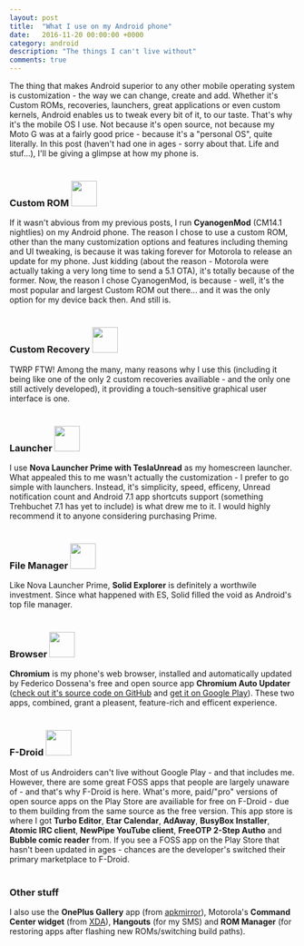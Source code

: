 ```yaml
---
layout: post
title:  "What I use on my Android phone"
date:   2016-11-20 00:00:00 +0000
category: android
description: "The things I can't live without"
comments: true
---
```

The thing that makes Android superior to any other mobile operating system is customization - the way we can change, create and add. Whether it's Custom ROMs, recoveries, launchers, great applications or even custom kernels, Android enables us to tweak every bit of it, to our taste. That's why it's the mobile OS I use. Not because it's open source, not because my Moto G was at a fairly good price - because it's a "personal OS", quite literally. In this post (haven't had one in ages - sorry about that. Life and stuf...), I'll be giving a glimpse at how my phone is.
<br>
<br>

### Custom ROM <img style="height:45px" src="https://cdn-corp.cyngn.com/corp/cid.jpg"/>
If it wasn't abvious from my previous posts, I run **CyanogenMod** (CM14.1 nightlies) on my Android phone. The reason I chose to use a custom ROM, other than the many customization options and features including theming and UI tweaking, is because it was taking forever for Motorola to release an update for my phone. Just kidding (about the reason - Motorola were actually taking a very long time to send a 5.1 OTA), it's totally because of the former. Now, the reason I chose CyanogenMod, is because - well, it's the most popular and largest Custom ROM out there... and it was the only option for my device back then. And still is.
<br>
<br>

### Custom Recovery <img style="height:45px" src="https://lh6.ggpht.com/wTyAuL3K0zm24DBG5vIcM6AECpWQBmfasI_7FK6yWaA6ITTKP1az8KbaOg2VxwNsbwQO=w256"/>
TWRP FTW! Among the many, many reasons why I use this (including it being like one of the only 2 custom recoveries availiable - and the only one still actively developed), it providing a touch-sensitive graphical user interface is one.
<br>
<br>

### Launcher <img style="height:45px" src="https://lh3.googleusercontent.com/Ls2r7yTdpAiZRQwzA7uLJgiHeHyV9nw3uZSScEQ76bdm9k6sYGJLxCHoMfLVk6Zbaik=w300-rw"/>
I use **Nova Launcher Prime with TeslaUnread** as my homescreen launcher. What appealed this to me wasn't actually the customization - I prefer to go simple with launchers. Instead, it's simplicity, speed, efficeny, Unread notification count and Android 7.1 app shortcuts support (something Trehbuchet 7.1 has yet to include) is what drew me to it. I would highly recommend it to anyone considering purchasing Prime.
<br>
<br>

### File Manager <img style="height:45px" src="https://lh3.googleusercontent.com/YVid6QGAmpsuJuxgoDcj52_Dw_5n7iMOTvjbAYxAn7XHvJ83sshASmN9dApmqiI20x8=w300-rw"/>
Like Nova Launcher Prime, **Solid Explorer** is definitely a worthwile investment. Since what happened with ES, Solid filled the void as Android's top file manager. 
<br>
<br>

### Browser <img style="height:45px" src="https://upload.wikimedia.org/wikipedia/commons/thumb/2/24/Chromium_Material_Icon-256x256.png/80px-Chromium_Material_Icon-256x256.png"/>
**Chromium** is my phone's web browser, installed and automatically updated by Federico Dossena's free and open source app **Chromium Auto Updater** ([check out it's source code on GitHub](https://github.com/adolfintel/chromiumUpdater) and [get it on Google Play](https://play.google.com/store/apps/details?id=com.dosse.chromiumautoupdater)). These two apps, combined, grant a pleasent, feature-rich and efficent experience.
<br>
<br>

### F-Droid <img style="height:45px" src="https://avatars3.githubusercontent.com/u/8239603?v=3&s=400"/>
Most of us Androiders can't live without Google Play - and that includes me. However, there are some great FOSS apps that people are largely unaware of - and that's why F-Droid is here. What's more, paid/"pro" versions of open source apps on the Play Store are availiable for free on F-Droid - due to them building from the same source as the free version. This app store is where I got **Turbo Editor**, **Etar Calendar**, **AdAway**, **BusyBox Installer**, **Atomic IRC client**, **NewPipe YouTube client**, **FreeOTP 2-Step Autho** and **Bubble comic reader** from. If you see a FOSS app on the Play Store that hasn't been updated in ages - chances are the developer's switched their primary marketplace to F-Droid.
<br>
<br>

### Other stuff
I also use the **OnePlus Gallery** app (from [apkmirror](https://www.apkmirror.com/apk/oneplus-ltd/oneplus-gallery/oneplus-gallery-1-2-1-release/oneplus-gallery-1-2-1-android-apk-download/)), Motorola's **Command Center widget** (from [XDA](https://forum.xda-developers.com/moto-maxx/themes-apps/moto-z-command-center-widget-t3417171)), **Hangouts** (for my SMS) and **ROM Manager** (for restoring apps after flashing new ROMs/switching build paths).